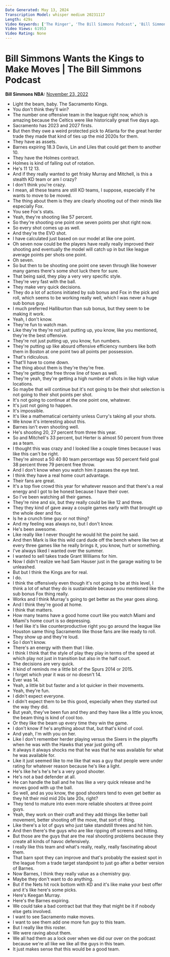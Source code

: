 ```yaml
---
Date Generated: May 13, 2024
Transcription Model: whisper medium 20231117
Length: 429s
Video Keywords: ['The Ringer', 'The Bill Simmons Podcast', 'Bill Simmons', 'Bill Simmons Show', 'NBA Podcast', 'Basketball Podcast', 'NBA Show', 'Basketball Show', 'Haralabos Voulgaris', 'NBA Betting', 'NBA Gambling', 'NBA Teams', 'Sacramento Kings', 'Kings Basketball', 'Kevin Durant', 'Keegan Murray', 'Domantas Sabonis', "De'Aaron Fox", 'Kevin Huerter', 'Harrison Barnes', 'Tyrese Haliburton']
Video Views: 61953
Video Rating: None
---
```


# Bill Simmons Wants the Kings to Make Moves | The Bill Simmons Podcast
**Bill Simmons NBA:** [November 23, 2022](https://www.youtube.com/watch?v=xphop7q0zz4)
*  Light the beam, baby. The Sacramento Kings.
*  You don't think they'll win?
*  The number one offensive team in the league right now, which is amazing because the Celtics were like historically great five days ago.
*  Sacramento has 2023 and 2027 firsts.
*  But then they owe a weird protected pick to Atlanta for the great herder trade they made that kind of ties up the mid 2020s for them.
*  They have as assets.
*  Barnes expiring 18.3 Davis, Lin and Liles that could get them to another 10.
*  They have the Holmes contract.
*  Holmes is kind of falling out of rotation.
*  He's 11 12 13.
*  And if they really wanted to get frisky Murray and Mitchell, is this a stealth KD team or am I crazy?
*  I don't think you're crazy.
*  I mean, all these teams are still KD teams, I suppose, especially if he wants to move to be moved.
*  The thing about them is they are clearly shooting out of their minds like especially Fox.
*  You see Fox's stats.
*  Yeah, they're shooting like 57 percent.
*  So they're shooting one point one seven points per shot right now.
*  So every shot comes up as well.
*  And they're the EVO shot.
*  I have calculated just based on our model at like one point.
*  Oh seven now could be the players have really really improved their shooting and eventually the model will catch up in but like league average points per shots one point.
*  Oh seven.
*  So but then to be shooting one point one seven through like however many games there's some shot luck there for sure.
*  That being said, they play a very very specific style.
*  They're very fast with the ball.
*  They make very quick decisions.
*  They do a lot of actions initiated by sub bonus and Fox in the pick and roll, which seems to be working really well, which I was never a huge sub bonus guy.
*  I much preferred Halliburton than sub bonus, but they seem to be making it work.
*  Yeah, I don't know.
*  They're fun to watch man.
*  Like they're they're not just putting up, you know, like you mentioned, they're the best offensive.
*  They're not just putting up, you know, fun numbers.
*  They're putting up like absurd offensive efficiency numbers like both them in Boston at one point two all points per possession.
*  That's ridiculous.
*  That'll have to come down.
*  The thing about them is they're they're free.
*  They're getting the free throw line of town as well.
*  They're yeah, they're getting a high number of shots in like high value locations.
*  So maybe that will continue but it's not going to be their shot selection is not going to their shot points per shot.
*  It's not going to continue at the one point one, whatever.
*  It's just not going to happen.
*  It's impossible.
*  It's like a mathematical certainty unless Curry's taking all your shots.
*  We know it's interesting about this.
*  Barnes isn't even shooting well.
*  He's shooting 20, 27 percent from three this year.
*  So and Mitchell's 33 percent, but Herter is almost 50 percent from three as a team.
*  I thought this was crazy and I looked like a couple times because I was like this can't be right.
*  They're almost a 50 40 80 team percentage was 50 percent field goal 38 percent three 79 percent free throw.
*  And I don't know when you watch him it passes the eye test.
*  I think they have a real home court advantage.
*  Their fans are great.
*  It's a top five crowd this year for whatever reason and that there's a real energy and I got to be honest because I have their over.
*  So I've been watching all their games.
*  They're nine and six, but they really could be like 12 and three.
*  They they kind of gave away a couple games early with that brought up the whole deer and fox.
*  Is he a crunch time guy or not thing?
*  And my feeling was always no, but I don't know.
*  He's been awesome.
*  Like really like I never thought he would hit the point he said.
*  And then Mark is like this wild card dude off the bench where like two at every three games like he really brings it, you know, hurt or something.
*  I've always liked I wanted over the summer.
*  I wanted to sell takes trade Grant Williams for him.
*  Now I didn't realize we had Sam Hauser just in the garage waiting to be unleashed.
*  But but I think the Kings are for real.
*  I do.
*  I think the offensively even though it's not going to be at this level, I think a lot of what they do is sustainable because you mentioned like the sub bonus Fox thing really.
*  Works and I think Murray's going to get better as the year goes along.
*  And I think they're good at home.
*  I think that matters.
*  How many teams have a good home court like you watch Miami and Miami's home court is so depressing.
*  I feel like it's like counterproductive right you go around the league like Houston same thing Sacramento like those fans are like ready to roll.
*  They show up and they're loud.
*  So I don't know.
*  There's an energy with them that I like.
*  I think I think that the style of play they play in terms of the speed at which play not just in transition but also in the half court.
*  The decisions are very quick.
*  It kind of reminds me a little bit of the Spurs 2014 or 2015.
*  I forget which year it was or no doesn't 14.
*  Ever was 14.
*  Yeah, a little bit but faster and a lot quicker in their movements.
*  Yeah, they're fun.
*  I didn't expect everyone.
*  I didn't expect them to be this good, especially when they started out the way they did.
*  But yeah, they've been fun and they and they have like a little you know, the beam thing is kind of cool too.
*  Or they like the beam up every time they win the game.
*  I don't know if he's anything about that, but that's kind of cool.
*  And yeah, I'm with you on her.
*  Like I don't remember herder playing versus the Sixers in the playoffs when he was with the Hawks that year just going off.
*  It always it always shocks me that he was that he was available for what he was available for.
*  Like it just seemed like to me like that was a guy that people were under rating for whatever reason because he's like a light.
*  He's like he's he's he's a very good shooter.
*  He's not a bad defender at all.
*  He can handle the ball and he has like a very quick release and he moves good with up the ball.
*  So well, and as you know, the good shooters tend to even get better as they hit their mid mid 20s late 20s, right?
*  They tend to mature into even more reliable shooters at three point guys.
*  Yeah, they work on their craft and they add things like better ball movement, better shooting off the move, that sort of thing.
*  Like there's a lot of guys who just take standstill threes and hit him.
*  And then there's the guys who are like ripping off screens and hitting.
*  But those are the guys that are the real shooting problems because they create all kinds of havoc defensively.
*  I really like this team and what's really, really, really fascinating about them.
*  That barn spot they can improve and that's probably the easiest spot in the league from a trade target standpoint to just go after a better version of Barnes.
*  Now Barnes, I think they really value as a chemistry guy.
*  Maybe they don't want to do anything.
*  But if the Nets hit rock bottom with KD and it's like make your best offer and it's like here's some picks.
*  Here's Keegan Murray.
*  Here's the Barnes expiring.
*  We could take a bad contract bat that they that might be it if nobody else gets involved.
*  I want to see Sacramento make moves.
*  I want to see them add one more fun guy to this team.
*  But I really like this roster.
*  We were raving about them.
*  We all had them as a lock over when we did our over on the podcast because we're all like we like all the guys in this team.
*  It just makes sense that this would be a good team.
